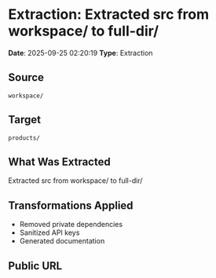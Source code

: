 # Extraction: Extracted src from workspace/ to full-dir/

**Date**: 2025-09-25 02:20:19
**Type**: Extraction

## Source
`workspace/`

## Target
`products/`

## What Was Extracted
Extracted src from workspace/ to full-dir/

## Transformations Applied
- Removed private dependencies
- Sanitized API keys
- Generated documentation

## Public URL

